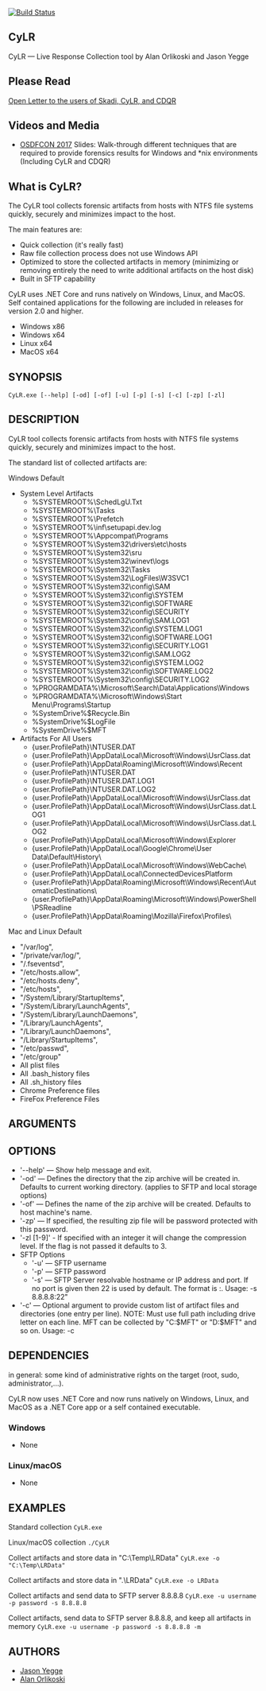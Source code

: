 [![Build Status](https://travis-ci.org/orlikoski/CyLR.svg?branch=master)](https://travis-ci.org/orlikoski/CyLR)  
## CyLR

CyLR — Live Response Collection tool by Alan Orlikoski and Jason Yegge

## Please Read
[Open Letter to the users of Skadi, CyLR, and CDQR](https://docs.google.com/document/d/1L6CBvFd7d1Qf4IxSJSdkKMTdbBuWzSzUM3u_h5ZCegY/edit?usp=sharing)

## Videos and Media
*  [OSDFCON 2017](http://www.osdfcon.org/presentations/2017/Asif-Matadar_Rapid-Incident-Response.pdf) Slides: Walk-through different techniques that are required to provide forensics results for Windows and *nix environments (Including CyLR and CDQR)

## What is CyLR?
The CyLR tool collects forensic artifacts from hosts with NTFS file systems quickly, securely and minimizes impact to the host.

The main features are:
*  Quick collection (it's really fast)
*  Raw file collection process does not use Windows API
*  Optimized to store the collected artifacts in memory (minimizing or removing entirely the need to write additional artifacts on the host disk)
*  Built in SFTP capability

CyLR uses .NET Core and runs natively on Windows, Linux, and MacOS. Self contained applications for the following are included in releases for version 2.0 and higher.
 - Windows x86
 - Windows x64
 - Linux x64
 - MacOS x64

## SYNOPSIS

```
CyLR.exe [--help] [-od] [-of] [-u] [-p] [-s] [-c] [-zp] [-zl]
```

## DESCRIPTION

CyLR tool collects forensic artifacts from hosts with NTFS file systems quickly, securely and minimizes impact to the host.

The standard list of collected artifacts are:

Windows Default
* System Level Artifacts
    * %SYSTEMROOT%\SchedLgU.Txt
    * %SYSTEMROOT%\Tasks
    * %SYSTEMROOT%\Prefetch
    * %SYSTEMROOT%\inf\setupapi.dev.log
    * %SYSTEMROOT%\Appcompat\Programs
    * %SYSTEMROOT%\System32\drivers\etc\hosts
    * %SYSTEMROOT%\System32\sru
    * %SYSTEMROOT%\System32\winevt\logs
    * %SYSTEMROOT%\System32\Tasks
    * %SYSTEMROOT%\System32\LogFiles\W3SVC1
    * %SYSTEMROOT%\System32\config\SAM
    * %SYSTEMROOT%\System32\config\SYSTEM
    * %SYSTEMROOT%\System32\config\SOFTWARE
    * %SYSTEMROOT%\System32\config\SECURITY
    * %SYSTEMROOT%\System32\config\SAM.LOG1
    * %SYSTEMROOT%\System32\config\SYSTEM.LOG1
    * %SYSTEMROOT%\System32\config\SOFTWARE.LOG1
    * %SYSTEMROOT%\System32\config\SECURITY.LOG1
    * %SYSTEMROOT%\System32\config\SAM.LOG2
    * %SYSTEMROOT%\System32\config\SYSTEM.LOG2
    * %SYSTEMROOT%\System32\config\SOFTWARE.LOG2
    * %SYSTEMROOT%\System32\config\SECURITY.LOG2
    * %PROGRAMDATA%\Microsoft\Search\Data\Applications\Windows
    * %PROGRAMDATA%\Microsoft\Windows\Start Menu\Programs\Startup
    * %SystemDrive%\$Recycle.Bin
    * %SystemDrive%\$LogFile
    * %SystemDrive%\$MFT
* Artifacts For All Users
    * {user.ProfilePath}\NTUSER.DAT
    * {user.ProfilePath}\AppData\Local\Microsoft\Windows\UsrClass.dat
    * {user.ProfilePath}\AppData\Roaming\Microsoft\Windows\Recent
    * {user.ProfilePath}\NTUSER.DAT
    * {user.ProfilePath}\NTUSER.DAT.LOG1
    * {user.ProfilePath}\NTUSER.DAT.LOG2
    * {user.ProfilePath}\AppData\Local\Microsoft\Windows\UsrClass.dat
    * {user.ProfilePath}\AppData\Local\Microsoft\Windows\UsrClass.dat.LOG1
    * {user.ProfilePath}\AppData\Local\Microsoft\Windows\UsrClass.dat.LOG2
    * {user.ProfilePath}\AppData\Local\Microsoft\Windows\Explorer
    * {user.ProfilePath}\AppData\Local\Google\Chrome\User Data\Default\History\
    * {user.ProfilePath}\AppData\Local\Microsoft\Windows\WebCache\
    * {user.ProfilePath}\AppData\Local\ConnectedDevicesPlatform
    * {user.ProfilePath}\AppData\Roaming\Microsoft\Windows\Recent\AutomaticDestinations\
    * {user.ProfilePath}\AppData\Roaming\Microsoft\Windows\PowerShell\PSReadline
    * {user.ProfilePath}\AppData\Roaming\Mozilla\Firefox\Profiles\

Mac and Linux Default
*  "/var/log",
*  "/private/var/log/",
*  "/.fseventsd",
*  "/etc/hosts.allow",
*  "/etc/hosts.deny",
*  "/etc/hosts",
*  "/System/Library/StartupItems",
*  "/System/Library/LaunchAgents",
*  "/System/Library/LaunchDaemons",
*  "/Library/LaunchAgents",
*  "/Library/LaunchDaemons",
*  "/Library/StartupItems",
*  "/etc/passwd",
*  "/etc/group"
*  All plist files
*  All .bash_history files
*  All .sh_history files
*  Chrome Preference files 
*  FireFox Preference Files

## ARGUMENTS

## OPTIONS
* '-\-help' — Show help message and exit.
* '-od' — Defines the directory that the zip archive will be created in. Defaults to current working directory. (applies to SFTP and local storage options)
* '-of' — Defines the name of the zip archive will be created. Defaults to host machine's name.
* '-zp' — If specified, the resulting zip file will be password protected with this password.
* '-zl [1-9]' - If specified with an integer it will change the compression level. If the flag is not passed it defaults to 3.  
* SFTP Options
    * '-u' — SFTP username
    * '-p' — SFTP password
    * '-s' — SFTP Server resolvable hostname or IP address and port. If no port is given then 22 is used by default.  The format is <server name>:<port>.  Usage: -s 8.8.8.8:22"
* '-c' — Optional argument to provide custom list of artifact files and directories (one entry per line). NOTE: Must use full path including drive letter on each line.  MFT can be collected by "C:\$MFT" or "D:\$MFT" and so on.  Usage: -c <path to config file>


## DEPENDENCIES
in general: some kind of administrative rights on the target (root, sudo, administrator,...).

CyLR now uses .NET Core and now runs natively on Windows, Linux, and MacOS as a .NET Core app or a self contained executable.

### Windows
 - None

### Linux/macOS
 - None


## EXAMPLES
Standard collection
    ```
    CyLR.exe
    ```

Linux/macOS collection
    ```
    ./CyLR
    ```

Collect artifacts and store data in "C:\Temp\LRData"
    ```
    CyLR.exe -o "C:\Temp\LRData"
    ```

Collect artifacts and store data in ".\LRData"
    ```
    CyLR.exe -o LRData
    ```

Collect artifacts and send data to SFTP server 8.8.8.8
    ```
    CyLR.exe -u username -p password -s 8.8.8.8
    ```

Collect artifacts, send data to SFTP server 8.8.8.8, and keep all artifacts in memory
    ```
    CyLR.exe -u username -p password -s 8.8.8.8 -m
    ```

## AUTHORS
* [Jason Yegge](https://github.com/Lansatac)
* [Alan Orlikoski](https://github.com/rough007)
